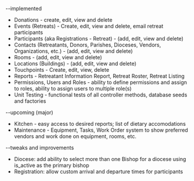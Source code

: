 --implemented
- Donations - create, edit, view and delete
- Events (Retreats) - Create, edit, view and delete, email retreat participants
- Participants (aka Registrations - Retreat) - (add, edit, view and delete)
- Contacts (Retreatants, Donors, Parishes, Dioceses, Vendors, Organizations, etc.) - (add, edit, view and delete)
- Rooms - (add, edit, view and delete)
- Locations (Buildings) - (add, edit, view and delete)
- Touchpoints - Create, edit, view, delete
- Reports - Retreatant Information Report, Retreat Roster, Retreat Listing
- Permissions, Users and Roles - ability to define permissions and assign to roles, ability to assign users to multiple role(s)
- Unit Testing - functional tests of all controller methods, database seeds and factories

--upcoming (major)
- Kitchen - easy access to desired reports; list of dietary accomodations
- Maintenance - Equipment, Tasks, Work Order system to show preferred vendors and work done on equipment, rooms, etc.

--tweaks and improvements
- Diocese: add ability to select more than one Bishop for a diocese using is_active as the primary bishop
- Registration: allow custom arrival and departure times for participants
